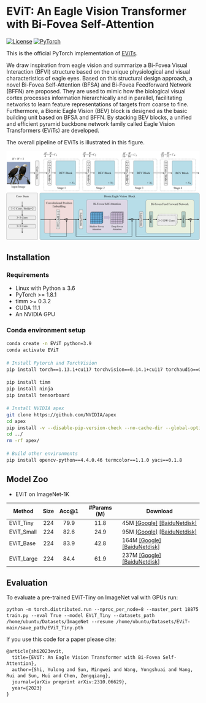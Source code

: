 # EViT: An Eagle Vision Transformer with Bi-Fovea Self-Attention

[![License](https://img.shields.io/badge/License-Apache_2.0-blue.svg)](https://opensource.org/licenses/Apache-2.0) 
<a href="https://pytorch.org/get-started/locally/"><img alt="PyTorch" src="https://img.shields.io/badge/PyTorch-ee4c2c?logo=pytorch&logoColor=white"></a>

This is the official PyTorch implementation of [EViTs](https://arxiv.org/abs/2310.06629).

We draw inspiration from eagle vision and summarize a Bi-Fovea Visual Interaction (BFVI) structure based on the unique physiological and visual characteristics of eagle eyes. Based on this structural design approach, a novel Bi-Fovea Self-Attention (BFSA) and Bi-Fovea Feedforward Network (BFFN) are proposed. They are used to mimic how the biological visual cortex processes information hierarchically and in parallel, facilitating networks to learn feature representations of targets from coarse to fine. Furthermore, a Bionic Eagle Vision (BEV) block is designed as the basic building unit based on BFSA and BFFN. By stacking BEV blocks, a unified and efficient pyramid backbone network family called Eagle Vision Transformers (EViTs) are developed.

The overall pipeline of EViTs is illustrated in this figure.

![EViT](./figs/EViT.jpg)


## Installation

### Requirements

- Linux with Python ≥ 3.6
- PyTorch >= 1.8.1
- timm >= 0.3.2
- CUDA 11.1
- An NVIDIA GPU

### Conda environment setup

```bash
conda create -n EViT python=3.9
conda activate EViT

# Install Pytorch and TorchVision
pip install torch==1.13.1+cu117 torchvision==0.14.1+cu117 torchaudio==0.13.1 --extra-index-url https://download.pytorch.org/whl/cu117

pip install timm
pip install ninja
pip install tensorboard

# Install NVIDIA apex
git clone https://github.com/NVIDIA/apex
cd apex
pip install -v --disable-pip-version-check --no-cache-dir --global-option="--cpp_ext" --global-option="--cuda_ext" ./
cd ../
rm -rf apex/

# Build other environments
pip install opencv-python==4.4.0.46 termcolor==1.1.0 yacs==0.1.8
```

## Model Zoo

- EViT on ImageNet-1K

| Method     | Size | Acc@1 | #Params (M) | Download                                                                                                                                                                           |
|------------|:----:|:-----:|:-----------:|------------------------------------------------------------------------------------------------------------------------------------------------------------------------------------|
| EViT_Tiny  |  224 | 79.9  |    11.8     | 45M [[Google]](https://drive.google.com/file/d/1u9OIQULggp_x7qeMRUt8olWVmqf5eCDe/view?usp=sharing) [[BaiduNetdisk]](https://pan.baidu.com/s/1djml8EiVZpRMdA1s5h3q4A?pwd=8brp)    |
| EViT_Small |  224 | 82.6  |    24.9     | 95M [[Google]](https://drive.google.com/file/d/1D591-JBhdn7av0PK60iqOmhMRHVKwhj5/view?usp=sharing) [[BaiduNetdisk]](https://pan.baidu.com/s/1vyNdGW5YMlP7DfHRlnqf0A?pwd=drmf)   |
| EViT_Base  |  224 | 83.9  |    42.8     | 164M [[Google]](https://drive.google.com/file/d/1IthAQvhBgXVMNWZ8nwV5yRNyKnCpwXQ1/view?usp=sharing) [[BaiduNetdisk]](https://pan.baidu.com/s/1bA1kSGX5-rFJdPj309lwlg?pwd=njc2) |
| EViT_Large |  224 | 84.4  |    61.9     | 237M [[Google]](https://drive.google.com/file/d/183JMYDLCe9YNNEpOUnjGhjMzz4R90bT-/view?usp=sharing) [[BaiduNetdisk]](https://pan.baidu.com/s/1lNJAGeAxqOhVueVR71cv4Q?pwd=dth2)  |

## Evaluation
To evaluate a pre-trained EViT-Tiny on ImageNet val with GPUs run:
```
python -m torch.distributed.run --nproc_per_node=8 --master_port 18875 train.py --eval True --model EViT_Tiny --datasets_path /home/ubuntu/Datasets/ImageNet --resume /home/ubuntu/Datasets/EViT-main/save_path/EViT_Tiny.pth
```

If you use this code for a paper please cite:

```
@article{shi2023evit,
  title={EViT: An Eagle Vision Transformer with Bi-Fovea Self-Attention},
  author={Shi, Yulong and Sun, Mingwei and Wang, Yongshuai and Wang, Rui and Sun, Hui and Chen, Zengqiang},
  journal={arXiv preprint arXiv:2310.06629},
  year={2023}
}
```
